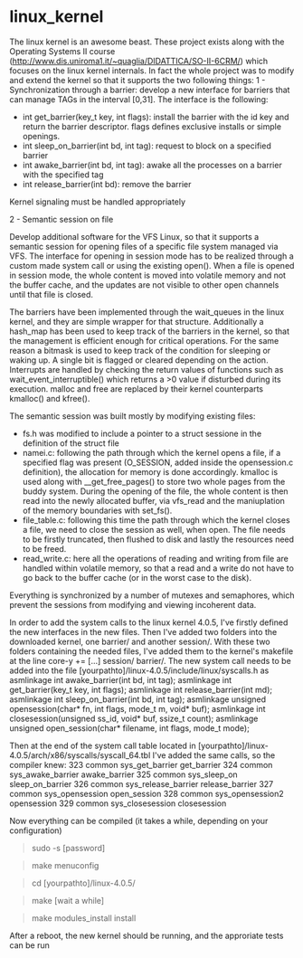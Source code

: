 # linux_kernel

The linux kernel is an awesome beast. These project exists along with the Operating Systems II course (http://www.dis.uniroma1.it/~quaglia/DIDATTICA/SO-II-6CRM/) which focuses on the linux kernel internals.
In fact the whole project was to modify and extend the kernel so that it supports the two following things:
1 - Synchronization through a barrier: develop a new interface for barriers that can manage TAGs in the interval [0,31]. 
The interface is the following:
- int get_barrier(key_t key, int flags): install the barrier with the id key and return the barrier descriptor. flags defines exclusive installs or simple openings.
- int sleep_on_barrier(int bd, int tag): request to block on a specified barrier
- int awake_barrier(int bd, int tag): awake all the processes on a barrier with the specified tag
- int release_barrier(int bd): remove the barrier

Kernel signaling must be handled appropriately

2 - Semantic session on file

Develop additional software for the VFS Linux, so that it supports a semantic session for opening files of a specific file system managed via VFS. The interface for opening in session mode has to be realized through a custom made system call or using the existing open(). 
When a file is opened in session mode, the whole content is moved into volatile memory and not the buffer cache, and the updates are not visible to other open channels until that file is closed. 


The barriers have been implemented through the wait_queues in the linux kernel, and they are simple wrapper for that structure.
Additionally a hash_map has been used to keep track of the barriers in the kernel, so that the management is efficient enough for critical operations. For the same reason a bitmask is used to keep track of the condition for sleeping or waking up. A single bit is flagged or cleared depending on the action.
Interrupts are handled by checking the return values of functions such as wait_event_interruptible() which returns a >0 value if disturbed during its execution.
malloc and free are replaced by their kernel counterparts kmalloc() and kfree().

The semantic session was built mostly by modifying existing files:
- fs.h was modified to include a pointer to a struct sessione in the definition of the struct file
- namei.c: following the path through which the kernel opens a file, if a specified flag was present (O_SESSION, added inside the opensession.c definition), the allocation for memory is done accordingly. kmalloc is used along with __get_free_pages() to store two whole pages from the buddy system. 
During the opening of the file, the whole content is then read into the newly allocated buffer, via vfs_read and the maniuplation of the memory boundaries with set_fs().
- file_table.c: following this time the path through which the kernel closes a file, we need to close the session as well, when open. The file needs to be firstly truncated, then flushed to disk and lastly the resources need to be freed.
- read_write.c: here all the operations of reading and writing from file are handled within volatile memory, so that a read and a write do not have to go back to the buffer cache (or in the worst case to the disk). 

Everything is synchronized by a number of mutexes and semaphores, which prevent the sessions from modifying and viewing incoherent data.

In order to add the system calls to the linux kernel 4.0.5, I've firstly defined the new interfaces in the new files. Then I've added two folders into the downloaded kernel, one barrier/ and another session/. With these two folders containing the needed files, I've added them to the kernel's makefile at the line core-y += [...] session/ barrier/.
The new system call needs to be added into the file [yourpathto]/linux-4.0.5/include/linux/syscalls.h as
asmlinkage int awake_barrier(int bd, int tag);
asmlinkage int get_barrier(key_t key, int flags);
asmlinkage int release_barrier(int md);
asmlinkage int sleep_on_barrier(int bd, int tag);
asmlinkage unsigned opensession(char* fn, int flags, mode_t m, void* buf);
asmlinkage int closesession(unsigned ss_id, void* buf, ssize_t count);
asmlinkage unsigned open_session(char* filename, int flags, mode_t mode);

Then at the end of the system call table located in [yourpathto]/linux-4.0.5/arch/x86/syscalls/syscall_64.tbl I've added the same calls, so the compiler knew:
323	common	sys_get_barrier	get_barrier
324	common	sys_awake_barrier	awake_barrier
325	common	sys_sleep_on	sleep_on_barrier
326	common	sys_release_barrier	release_barrier
327	common	sys_opensession	open_session
328 common	sys_opensession2	opensession
329	common	sys_closesession	closesession

Now everything can be compiled (it takes a while, depending on your configuration) 
> sudo -s 
[password]

> make menuconfig

> cd [yourpathto]/linux-4.0.5/

> make
[wait a while]

> make modules_install install


After a reboot, the new kernel should be running, and the approriate tests can be run
